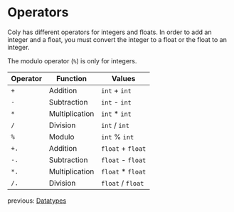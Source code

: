 # Operators

Coly has different operators for integers and floats.
In order to add an integer and a float, you must convert the integer to a float or the float to an integer.

The modulo operator (`%`) is only for integers.

| Operator | Function | Values |
| --- | --- | --- |
| `+` | Addition | `int` + `int` |
| `-` | Subtraction | `int` - `int` |
| `*` | Multiplication | `int` * `int` |
| `/` | Division | `int` / `int` |
| `%` | Modulo | `int` % `int` |
| `+.` | Addition | `float` + `float` |
| `-.` | Subtraction | `float` - `float` |
| `*.` | Multiplication | `float` * `float` |
| `/.` | Division | `float` / `float` |

previous: [Datatypes](datatypes.md)